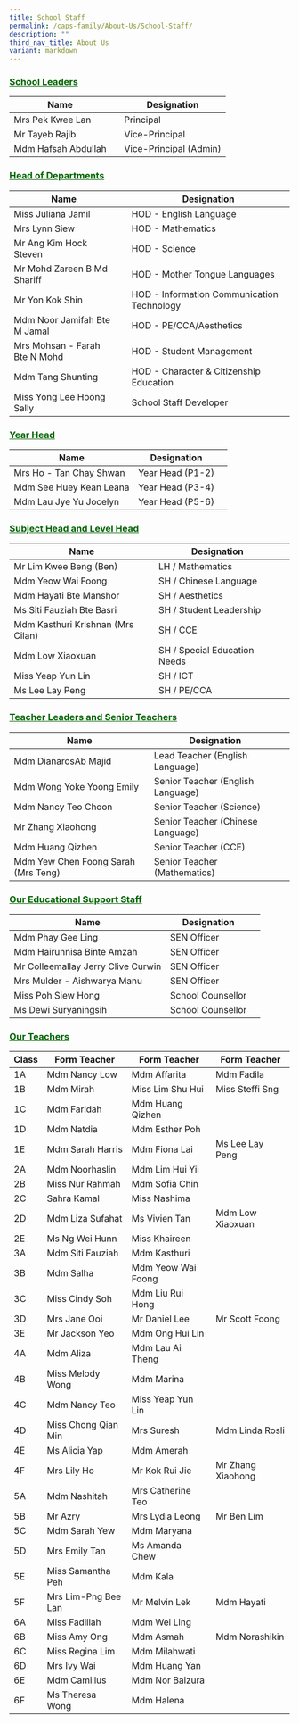 ```yaml
---
title: School Staff
permalink: /caps-family/About-Us/School-Staff/
description: ""
third_nav_title: About Us
variant: markdown
---
```

###  <u style="color:darkgreen"> School Leaders</u><br> 

|Name| | Designation |
| -------- | -------- | -------- |
| Mrs Pek Kwee Lan |      | Principal|
|Mr Tayeb Rajib || Vice-Principal
|Mdm Hafsah Abdullah ||Vice-Principal (Admin)


### <u style="color:darkgreen">Head of Departments</u><br>

|Name| | Designation |
| -------- | -------- | -------- |
|Miss Juliana Jamil  |      | HOD - English Language|
|Mrs Lynn Siew| | HOD - Mathematics|
|Mr Ang Kim Hock Steven| | HOD - Science|
|Mr Mohd Zareen B Md Shariff|| HOD - Mother Tongue Languages  |
|Mr Yon Kok Shin||HOD - Information Communication Technology|
|Mdm Noor Jamifah Bte M Jamal||HOD -  PE/CCA/Aesthetics|
|Mrs Mohsan - Farah Bte N Mohd||HOD - Student Management|
|Mdm Tang Shunting||HOD - Character &amp; Citizenship Education|
|Miss Yong Lee Hoong Sally||School Staff Developer|

### <u style="color:darkgreen">Year Head</u><br>

|Name|Designation|  |
| -------- | -------- | -------- |
|Mrs Ho - Tan Chay Shwan|Year Head (P1-2) | |
|Mdm See Huey Kean Leana|Year Head (P3-4)| |
|Mdm Lau Jye Yu Jocelyn|Year Head (P5-6)| |


### <u style="color:darkgreen">Subject Head and Level Head</u><br>

|Name|Designation|  |
| -------- | -------- | -------- |
|Mr Lim Kwee Beng (Ben)|LH / Mathematics
|Mdm Yeow Wai Foong|SH / Chinese Language 
|Mdm Hayati Bte Manshor|SH / Aesthetics 
|Ms Siti Fauziah Bte Basri|SH / Student Leadership 
|Mdm Kasthuri Krishnan (Mrs Cilan)|SH / CCE
Mdm Low Xiaoxuan|SH / Special Education Needs| 
|Miss Yeap Yun Lin|SH / ICT 
|Ms Lee Lay Peng|SH / PE/CCA 

### <u style="color:darkgreen">Teacher Leaders and Senior Teachers</u><br>

|Name|Designation|  |
| -------- | -------- | -------- |
|Mdm DianarosAb Majid|Lead Teacher (English Language) 
|Mdm Wong Yoke Yoong Emily|Senior Teacher (English Language) 
|Mdm Nancy Teo Choon|Senior Teacher (Science) 
|Mr Zhang Xiaohong|Senior Teacher (Chinese Language) 
|Mdm Huang Qizhen|Senior Teacher (CCE)
|Mdm Yew Chen Foong Sarah (Mrs Teng)|Senior Teacher (Mathematics)

### <u style="color:darkgreen">Our Educational Support Staff</u><br>

|Name|Designation|  |
| -------- | -------- | -------- |
|Mdm Phay Gee Ling|SEN Officer 
|Mdm Hairunnisa Binte Amzah|SEN Officer 
| Mr Colleemallay Jerry Clive Curwin|SEN Officer 
|Mrs Mulder - Aishwarya Manu|SEN Officer 
|Miss Poh Siew Hong|School Counsellor  
|Ms Dewi Suryaningsih|School Counsellor 

### <u style="color:darkgreen">Our Teachers</u><br>

| Class |Form Teacher | Form Teacher | Form Teacher
| -------- | -------- | -------- | -------- |
| 1A	| Mdm Nancy Low  	|Mdm Affarita | Mdm Fadila
|1B	|Mdm Mirah |	Miss Lim Shu Hui | Miss Steffi Sng
1C	| Mdm Faridah	| Mdm Huang Qizhen 
1D	|Mdm Natdia |	Mdm Esther Poh 	 
1E	|Mdm Sarah Harris 	|Mdm Fiona Lai | Ms Lee Lay Peng
2A	|Mdm Noorhaslin 	|Mdm Lim Hui Yii 	|
2B	|Miss Nur Rahmah 	|Mdm Sofia Chin
2C	|Sahra Kamal 	|Miss Nashima  
2D	|Mdm Liza Sufahat 	|Ms Vivien Tan | Mdm Low Xiaoxuan 	 
2E	|Ms Ng Wei Hunn	|Miss Khaireen	 |	 
3A	|Mdm Siti Fauziah 	|Mdm Kasthuri 	 
3B	|Mdm Salha 	|Mdm Yeow Wai Foong 	|
3C	|Miss Cindy Soh |	Mdm Liu Rui Hong 	 
3D|	Mrs Jane Ooi |	Mr Daniel Lee | Mr Scott Foong
3E	|Mr Jackson Yeo |	Mdm Ong Hui Lin
4A|	Mdm Aliza 	|Mdm Lau Ai Theng
4B	|Miss Melody Wong	|Mdm Marina
4C	|Mdm Nancy Teo|	Miss Yeap Yun Lin 	|
4D	|Miss Chong Qian Min 	|Mrs Suresh | Mdm Linda Rosli
4E	|Ms Alicia Yap |Mdm Amerah 	 
4F|	Mrs Lily Ho |	Mr Kok Rui Jie | Mr Zhang Xiaohong 
5A	|Mdm Nashitah	|Mrs Catherine Teo	 
5B	|Mr Azry 	|Mrs Lydia Leong 	|Mr Ben Lim
5C	|Mdm Sarah Yew|	Mdm Maryana
5D	|Mrs Emily Tan 	|Ms Amanda Chew
5E	|Miss Samantha Peh 	|Mdm Kala
5F	|Mrs Lim-Png Bee Lan	|Mr Melvin Lek | Mdm Hayati	 
6A	|Miss Fadillah	|Mdm Wei Ling 
6B	|Miss Amy Ong|	Mdm Asmah 	 | Mdm Norashikin
6C	|Miss Regina Lim 	|Mdm Milahwati	  	 
6D	|Mrs Ivy Wai	|Mdm Huang Yan
6E	|Mdm Camillus 	|Mdm Nor Baizura
6F	|Ms Theresa Wong 	|Mdm Halena